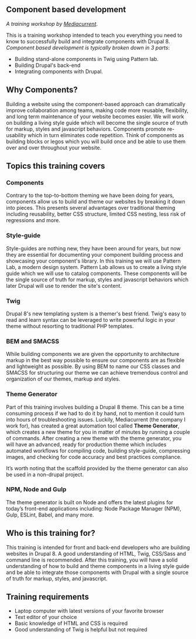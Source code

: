 ## Component based development
_A training workshop by [Mediacurrent](https://mediacurrent.com)_.

This is a training workshop intended to teach you everything you need to know to successfully build and integrate components with Drupal 8.
_Component based development is typically broken down in 3 parts_:
* Building stand-alone components in Twig using Pattern lab.
* Building Drupal's back-end
* Integrating components with Drupal.

## Why Components?
Building a website using the component-based approach can dramatically improve collaboration among teams, making code more reusable, flexibility, and long term maintenance of your website becomes easier. We will work on building a living style guide which will become the single source of truth for markup, styles and javascript behaviors.
Components promote re-usability which in turn eliminates code repetition. Think of components as building blocks or legos which you will build once and be able to use them over and over throughout your website.

## Topics this training covers

### Components
Contrary to the top-to-bottom theming we have been doing for years, components allow us to build and theme our websites by breaking it down into pieces. This presents several advantages over traditional theming including reusability, better CSS structure, limited CSS nesting, less risk of regressions and more.

### Style-guide
Style-guides are nothing new, they have been around for years, but now they are essential for documenting your component building process and showcasing your component's library. In this training we will use Pattern Lab, a modern design system.  Pattern Lab allows us to create a living style guide which we will use to catalog components. These components will be the single source of truth for markup, styles and javascript behaviors which later Drupal will use to render the site's content.

### Twig
Drupal 8's new templating system is a themer's best friend. Twig's easy to read and learn syntax can be leveraged to write powerful logic in your theme without resorting to traditional PHP templates.

### BEM and SMACSS
While building components we are given the opportunity to architecture markup in the best way possible to ensure our components are as flexible and lightweight as possible. By using BEM to name our CSS classes and SMACSS for structuring our theme we can achieve tremendous control and organization of our themes, markup and styles.

### Theme Generator
Part of this training involves building a Drupal 8 theme. This can be a time consuming process if we had to do it by hand, not to mention it could turn into hours of troubleshooting issues. Luckily, Mediacurrent (the company I work for), has created a great automation tool called **Theme Generator**, which creates a new theme for you in matter of minutes by running a couple of commands. After creating a new theme with the theme generator, you will have an advanced, ready for production theme which includes automated workflows for compiling code, building style-guide, compressing images, and checking for code accuracy and best practices compliance.

It’s worth noting that the scaffold provided by the theme generator can also be used in a non-drupal project.

### NPM, Node and Gulp
The theme generator is built on Node and offers the latest plugins for today’s front-end applications including: Node Package Manager (NPM), Gulp, ESLint, Babel, and many more.

## Who is this training for?
This training is intended for front and back-end developers who are building websites in Drupal 8. A good understanding of HTML, Twig, CSS/Sass and command line is recommended. After this training, you will have a solid understanding of how to build and theme components in a living style guide and be able to integrate those components with Drupal with a single source of truth for markup, styles, and javascript.

## Training requirements
* Laptop computer with latest versions of your favorite browser
* Text editor of your choice
* Basic knowledge of HTML and CSS is required
* Good understanding of Twig is helpful but not required
